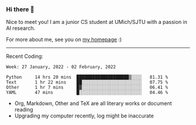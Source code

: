 ### Hi there 👋

Nice to meet you! I am a junior CS student at UMich/SJTU with a passion in AI research. 

For more about me, see you on [my homepage](https://jiayipan.me) :)

---

Recent Coding:
<!--START_SECTION:waka-->
```text
Week: 27 January, 2022 - 02 February, 2022

Python     14 hrs 20 mins  ████████████████████▒░░░░   81.31 % 
Text       1 hr 22 mins    ██░░░░░░░░░░░░░░░░░░░░░░░   07.75 % 
Other      1 hr 7 mins     █▓░░░░░░░░░░░░░░░░░░░░░░░   06.41 % 
YAML       47 mins         █░░░░░░░░░░░░░░░░░░░░░░░░   04.46 % 
```
<!--END_SECTION:waka-->
- Org, Markdown, Other and TeX are all literary works or document reading
- Upgrading my computer recently, log might be inaccurate
